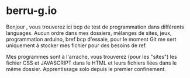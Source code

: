 # berru-g.io
Bonjour ,  vous trouverez ici bcp de test de programmation dans différents languages.
Aucun ordre dans mes dossiers, mélanges de sites, jeux, programmation arduino, bref bcp d'essaie, pour le moment Git me sert uniquement à stocker mes fichier pour des besoins de ref.

Mes programmes sont à l'arrache, vous trouverez (pour les "sites") les fichier CSS et JAVASCRIPT dans le HTML et leurs fichiers liées dans le même dossier.
Apprentissage solo depuis le premier confinement. 

